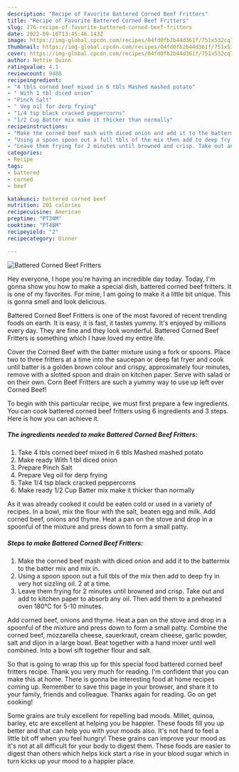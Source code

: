```yaml
---
description: "Recipe of Favorite Battered Corned Beef Fritters"
title: "Recipe of Favorite Battered Corned Beef Fritters"
slug: 276-recipe-of-favorite-battered-corned-beef-fritters
date: 2022-09-16T13:45:46.143Z
image: https://img-global.cpcdn.com/recipes/04fd0fb2b44d361f/751x532cq70/battered-corned-beef-fritters-recipe-main-photo.jpg
thumbnail: https://img-global.cpcdn.com/recipes/04fd0fb2b44d361f/751x532cq70/battered-corned-beef-fritters-recipe-main-photo.jpg
cover: https://img-global.cpcdn.com/recipes/04fd0fb2b44d361f/751x532cq70/battered-corned-beef-fritters-recipe-main-photo.jpg
author: Nettie Quinn
ratingvalue: 4.1
reviewcount: 9488
recipeingredient:
- "4 tbls corned beef mixed in 6 tbls Mashed mashed potato"
- " With 1 tbl diced onion"
- "Pinch Salt"
- " Veg oil for derp frying"
- "1/4 tsp black cracked peppercorns"
- "1/2 Cup Batter mix make it thicker than normally"
recipeinstructions:
- "Make the corned beef mash with diced onion and add it to the battermix to the batter mix and mix in."
- "Using a spoon spoon out a full tbls of the mix then add to deep fry in very hot sizzling oil. 2 at a time."
- "Leave them frying for 2 minutes until browned and crisp. Take out and add to kitchen paper to absorb any oil. Then add them to a preheated oven 180°C for 5-10 minutes."
categories:
- Recipe
tags:
- battered
- corned
- beef

katakunci: battered corned beef 
nutrition: 201 calories
recipecuisine: American
preptime: "PT34M"
cooktime: "PT48M"
recipeyield: "2"
recipecategory: Dinner

---
```



![Battered Corned Beef Fritters](https://img-global.cpcdn.com/recipes/04fd0fb2b44d361f/751x532cq70/battered-corned-beef-fritters-recipe-main-photo.jpg)

Hey everyone, I hope you're having an incredible day today. Today, I'm gonna show you how to make a special dish, battered corned beef fritters. It is one of my favorites. For mine, I am going to make it a little bit unique. This is gonna smell and look delicious.

Battered Corned Beef Fritters is one of the most favored of recent trending foods on earth. It is easy, it is fast, it tastes yummy. It's enjoyed by millions every day. They are fine and they look wonderful. Battered Corned Beef Fritters is something which I have loved my entire life.

Cover the Corned Beef with the batter mixture using a fork or spoons. Place two to three fritters at a time into the saucepan or deep fat fryer and cook until batter is a golden brown colour and crispy, approximately four minutes, remove with a slotted spoon and drain on kitchen paper. Serve with salad or on their own. Corn Beef Fritters are such a yummy way to use up left over Corned Beef!


To begin with this particular recipe, we must first prepare a few ingredients. You can cook battered corned beef fritters using 6 ingredients and 3 steps. Here is how you can achieve it.

<!--inarticleads1-->

##### The ingredients needed to make Battered Corned Beef Fritters:

1. Take 4 tbls corned beef mixed in 6 tbls Mashed mashed potato
1. Make ready  With 1 tbl diced onion
1. Prepare Pinch Salt
1. Prepare  Veg oil for derp frying
1. Take 1/4 tsp black cracked peppercorns
1. Make ready 1/2 Cup Batter mix make it thicker than normally


As it was already cooked it could be eaten cold or used in a variety of recipes. In a bowl, mix the flour with the salt, beaten egg and milk. Add corned beef, onions and thyme. Heat a pan on the stove and drop in a spoonful of the mixture and press down to form a small patty. 

<!--inarticleads2-->

##### Steps to make Battered Corned Beef Fritters:

1. Make the corned beef mash with diced onion and add it to the battermix to the batter mix and mix in.
1. Using a spoon spoon out a full tbls of the mix then add to deep fry in very hot sizzling oil. 2 at a time.
1. Leave them frying for 2 minutes until browned and crisp. Take out and add to kitchen paper to absorb any oil. Then add them to a preheated oven 180°C for 5-10 minutes.


Add corned beef, onions and thyme. Heat a pan on the stove and drop in a spoonful of the mixture and press down to form a small patty. Combine the corned beef, mozzarella cheese, sauerkraut, cream cheese, garlic powder, salt and dijon in a large bowl. Beat together with a hand mixer until well combined. Into a bowl sift together flour and salt. 

So that is going to wrap this up for this special food battered corned beef fritters recipe. Thank you very much for reading. I'm confident that you can make this at home. There is gonna be interesting food at home recipes coming up. Remember to save this page in your browser, and share it to your family, friends and colleague. Thanks again for reading. Go on get cooking!

Some grains are truly excellent for repelling bad moods. Millet, quinoa, barley, etc are excellent at helping you be happier. These foods fill you up better and that can help you with your moods also. It's not hard to feel a little bit off when you feel hungry! These grains can improve your mood as it's not at all difficult for your body to digest them. These foods are easier to digest than others which helps kick start a rise in your blood sugar which in turn kicks up your mood to a happier place.
